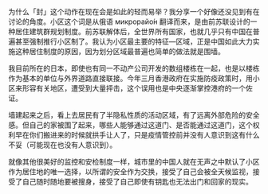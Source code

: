 为什么「封」这个动作在现在会是如此的轻而易举？我分享一个好像还没见到有在讨论的角度。小区这个词是从俄语 микрорайо́н 翻译而来，是由前苏联设计的一种居住建筑群规划制度。前苏联解体后，全世界所有国家，也就几乎只有中国在普遍甚至强制推行小区制了。我认为小区最主要的特征—区域，正是中国如此大力实施这种居住制度的原因，因为划分区域最普遍也简单的做法就是围墙。

我目前所在的日本，即使也有同一不动产公司开发的数组楼栋在一起，也是以楼栋作为基本的单位与外界道路直接联接。今年三月香港政府在实施防疫政策时，用小区来形容有关地区，遭受到大量抨击，这个误用也是中央逐渐掌控港府的一个佐证。

墙建起来之后，看上去居民有了半隐私性质的活动区域，有了远离外部危险的安全感。但自己的家被围了起来，哪些人能够通过这道门、是否能通过这道门，这个权利早在你们搬进来的时候就拱手让人了，只是疫情管控前并没有人意识到这有什么不妥（可能现在也没有人意识到）。

就像其他很美好的监控和安检制度一样，城市里的中国人就在无声之中默认了小区作为居住地的唯一选择，以所谓的安全作为交换，接受了自己会被全天候监视，接受了自己随时随地要被搜身，接受了自己即使有钥匙也无法出门和回家的现实。